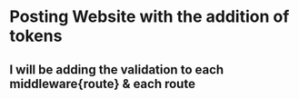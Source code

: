 # Posting Website with the addition of tokens
## I will be adding the validation to each middleware{route} & each route 
